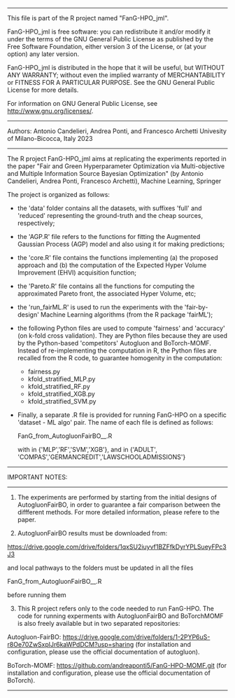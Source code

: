 
*****************************************************************************************
This file is part of the R project named "FanG-HPO_jml".

FanG-HPO_jml is free software: you can redistribute it and/or modify
it under the terms of the GNU General Public License as published by
the Free Software Foundation, either version 3 of the License, or
(at your option) any later version.

FanG-HPO_jml is distributed in the hope that it will be useful,
but WITHOUT ANY WARRANTY; without even the implied warranty of
MERCHANTABILITY or FITNESS FOR A PARTICULAR PURPOSE. See the
GNU General Public License for more details.

For information on GNU General Public License, see <http://www.gnu.org/licenses/>.
*****************************************************************************************

Authors:
Antonio Candelieri, Andrea Ponti, and Francesco Archetti
Univesity of Milano-Bicocca, Italy
2023


*****************************************************************************************
The R project FanG-HPO_jml aims at replicating the experiments reported in the paper
"Fair and Green Hyperparameter Optimization via Multi-objective and Multiple Information
Source Bayesian Optimization" (by Antonio Candelieri, Andrea Ponti, Francesco Archetti),
Machine Learning, Springer

The project is organized as follows:
 - the 'data' folder contains all the datasets, with suffixes 'full' and 'reduced' representing
   the ground-truth and the cheap sources, respectively;
 - the 'AGP.R' file refers to the functions for fitting the Augmented Gaussian Process (AGP)
   model and also using it for making predictions;
 - the 'core.R' file contains the functions implementing (a) the proposed approach and (b) the
   computation of the Expected Hyper Volume Improvement (EHVI) acquisition function;
 - the 'Pareto.R' file contains all the functions for computing the approximated Pareto front,
   the associated Hyper Volume, etc;
 - the 'run_fairML.R' is used to run the experiments with the 'fair-by-design' Machine Learning
   algorithms (from the R package 'fairML');
 - the following Python files are used to compute 'fairness' and 'accuracy' (on k-fold cross
   validation). They are Python files because they are used by the Python-based 'competitors'
   Autogluon and BoTorch-MOMF. Instead of re-implementing the computation in R, the Python
   files are recalled from the R code, to guarantee homogenity in the computation:
   - fairness.py
   - kfold_stratified_MLP.py
   - kfold_stratified_RF.py
   - kfold_stratified_XGB.py
   - kfold_stratified_SVM.py
   
 - Finally, a separate .R file is provided for running FanG-HPO on a specific
   'dataset - ML algo' pair. The name of each file is defined as follows:
   
   FanG_from_AutogluonFairBO_<MLalgo>_<dataset>.R
   
   with <MLalgo> in {'MLP','RF','SVM','XGB'}, and <dataset> in {'ADULT',
   'COMPAS','GERMANCREDIT','LAWSCHOOLADMISSIONS'}
   


*****************************************************************************************
IMPORTANT NOTES:
*****************************************************************************************

1) The experiments are performed by starting from the initial designs of AutogluonFairBO,
in order to guarantee a fair comparison between the diffferent methods. For more detailed information, please refere to the paper.


2) AutogluonFairBO results must be downloaded from:

https://drive.google.com/drive/folders/1qxSU2iuyvf1BZFfkDyrYPLSueyFPc3J3

and local pathways to the folders must be updated in all the files

FanG_from_AutogluonFairBO_<MLalgo>_<dataset>.R

before running them


3) This R project refers only to the code needed to run FanG-HPO. The code for running
experments with AutogluonFairBO and BoTorchMOMF is also freely available but in two
separated repositories:

Autogluon-FairBO:
https://drive.google.com/drive/folders/1-2PYP6uS-r8Oe70ZwSxplJr6kaWPdDCM?usp=sharing
(for installation and configuration, please use the official documentation of
autogluon).

BoTorch-MOMF:
https://github.com/andreaponti5/FanG-HPO-MOMF.git
(for installation and configuration, please use the official documentation of
BoTorch).
*****************************************************************************************
   



